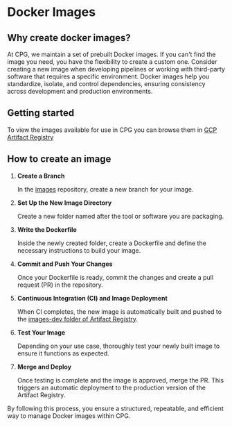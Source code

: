 # Docker Images

## Why create docker images?

At CPG, we maintain a set of prebuilt Docker images. If you can't find the image you need, you have the flexibility to create a custom one. Consider creating a new image when developing pipelines or working with third-party software that requires a specific environment. Docker images help you standardize, isolate, and control dependencies, ensuring consistency across development and production environments.

## Getting started

To view the images available for use in CPG you can browse them in
[GCP Artifact Registry](https://console.cloud.google.com/artifacts/docker/cpg-common/australia-southeast1/images?orgonly=true&project=cpg-common&supportedpurview=project)

## How to create an image

1. **Create a Branch**

    In the [images](https://github.com/populationgenomics/images) repository, create a new branch for your image.

2. **Set Up the New Image Directory**

    Create a new folder named after the tool or software you are packaging.
3. **Write the Dockerfile**

    Inside the newly created folder, create a Dockerfile and define the necessary instructions to build your image.

4. **Commit and Push Your Changes**

    Once your Dockerfile is ready, commit the changes and create a pull request (PR) in the repository.

5. **Continuous Integration (CI) and Image Deployment**

    When CI completes, the new image is automatically built and pushed to the [images-dev folder of Artifact Registry](https://console.cloud.google.com/artifacts/docker/cpg-common/australia-southeast1/images-dev?orgonly=true&project=cpg-common&supportedpurview=project).

6. **Test Your Image**

    Depending on your use case, thoroughly test your newly built image to ensure it functions as expected.

7. **Merge and Deploy**

    Once testing is complete and the image is approved, merge the PR. This triggers an automatic deployment to the production version of the Artifact Registry.

By following this process, you ensure a structured, repeatable, and efficient way to manage Docker images within CPG.
